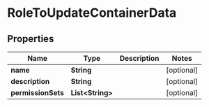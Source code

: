 

# RoleToUpdateContainerData


## Properties

| Name | Type | Description | Notes |
|------------ | ------------- | ------------- | -------------|
|**name** | **String** |  |  [optional] |
|**description** | **String** |  |  [optional] |
|**permissionSets** | **List&lt;String&gt;** |  |  [optional] |



